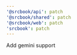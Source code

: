 ```yaml
---
'@srcbook/api': patch
'@srcbook/shared': patch
'@srcbook/web': patch
'srcbook': patch
---
```


Add gemini support
